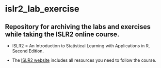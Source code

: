 # islr2_lab_exercise

## Repository for archiving the labs and exercises while taking the ISLR2 online course. 
- ISLR2 = An Introduction to Statistical Learning with Applications in R, Second Edition. 

- The [ISLR2 website](https://www.statlearning.com/) includes all resources you need to follow the course.
